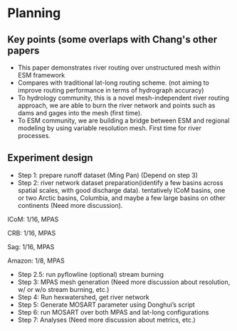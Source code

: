 # Planning

## Key points (some overlaps with Chang's other papers

* This paper demonstrates river routing over unstructured mesh within ESM framework
* Compares with traditional lat-long routing scheme. (not aiming to improve routing performance in terms of hydrograph accuracy)
* To hydrology community, this is a novel mesh-independent river routing approach, we are able to burn the river network and points such as dams and gages into the mesh (first time).
* To ESM community, we are building a bridge between ESM and regional modeling by using variable resolution mesh. First time for river processes.


## Experiment design

* Step 1: prepare runoff dataset (Ming Pan) (Depend on step 3)
* Step 2: river network dataset preparation(identify a few basins across spatial scales, with good discharge data). tentatively ICoM basins, one or two Arctic basins, Columbia, and maybe a few large basins on other continents (Need more discussion).

ICoM: 1/16, MPAS

CRB: 1/16,  MPAS

Sag: 1/16, MPAS

Amazon: 1/8, MPAS

* Step 2.5: run pyflowline (optional) stream burning 
* Step 3: MPAS mesh generation (Need more discussion about resolution, w/ or w/o stream burning, etc.)
* Step 4: Run hexwatershed, get river network
* Step 5: Generate MOSART parameter using Donghui’s script
* Step 6: run MOSART over both MPAS and lat-long configurations
* Step 7: Analyses (Need more discussion about metrics, etc.)

